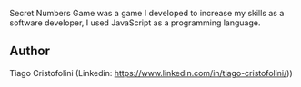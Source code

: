 Secret Numbers Game was a game I developed to increase my skills as a software developer, I used JavaScript as a programming language.



## Author
Tiago Cristofolini (Linkedin: https://www.linkedin.com/in/tiago-cristofolini/))


